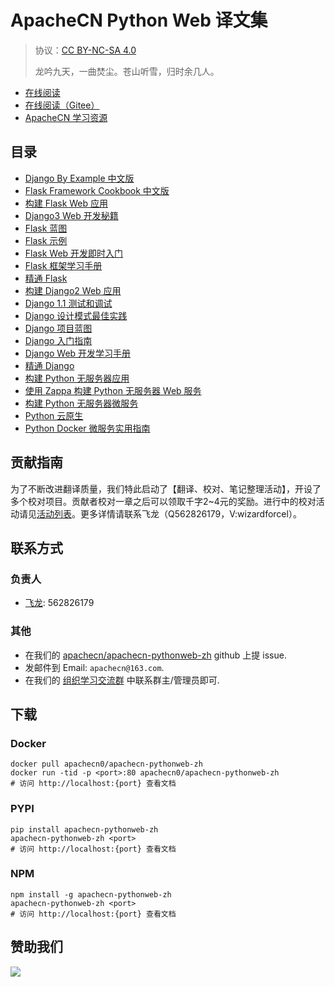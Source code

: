 # ApacheCN Python Web 译文集

> 协议：[CC BY-NC-SA 4.0](http://creativecommons.org/licenses/by-nc-sa/4.0/)
> 
> 龙吟九天，一曲焚尘。苍山听雪，归时余几人。

* [在线阅读](https://pyweb.apachecn.org)
* [在线阅读（Gitee）](https://apachecn.gitee.io/apachecn-pythonweb-zh/)
* [ApacheCN 学习资源](http://docs.apachecn.org/)

## 目录

+   [Django By Example 中文版](docs/dj-example/SUMMARY.md)
+   [Flask Framework Cookbook 中文版](docs/flask-framework-cb/SUMMARY.md)
+   [构建 Flask Web 应用](docs/build-web-app-flask/SUMMARY.md)
+   [Django3 Web 开发秘籍](docs/dj3-web-dev-cb/SUMMARY.md)
+   [Flask 蓝图](docs/flask-blueprint/SUMMARY.md)
+   [Flask 示例](docs/flask-exam/SUMMARY.md)
+   [Flask Web 开发即时入门](docs/ins-flask-web-dev/SUMMARY.md)
+   [Flask 框架学习手册](docs/learn-flask-frame/SUMMARY.md)
+   [精通 Flask](docs/master-flask/SUMMARY.md)
+   [构建 Django2 Web 应用](docs/build-dj2-web-app/SUMMARY.md)
+   [Django 1.1 测试和调试](docs/dj11-test-debug/SUMMARY.md)
+   [Django 设计模式最佳实践](docs/dj-design-ptn-best-prac/SUMMARY.md)
+   [Django 项目蓝图](docs/dj-proj-blueprint/SUMMARY.md)
+   [Django 入门指南](docs/get-start-dj/SUMMARY.md)
+   [Django Web 开发学习手册](docs/learn-dj-web-dev/SUMMARY.md)
+   [精通 Django](docs/master-dj/SUMMARY.md)
+   [构建 Python 无服务器应用](docs/build-svrless-py-websvc-zappa/docs/build-svrless-app-py/SUMMARY.md)
+   [使用 Zappa 构建 Python 无服务器 Web 服务](docs/build-svrless-py-websvc-zappa/SUMMARY.md)
+   [构建 Python 无服务器微服务](docs/build-svrless-microsvc-py/SUMMARY.md)
+   [Python 云原生](docs/cloud-native-py/SUMMARY.md)
+   [Python Docker 微服务实用指南](docs/handson-docker-microsvc/SUMMARY.md)

## 贡献指南

为了不断改进翻译质量，我们特此启动了【翻译、校对、笔记整理活动】，开设了多个校对项目。贡献者校对一章之后可以领取千字2\~4元的奖励。进行中的校对活动请见[活动列表](https://home.apachecn.org/#/docs/activity/docs-activity)。更多详情请联系飞龙（Q562826179，V:wizardforcel）。

## 联系方式

### 负责人

* [飞龙](https://github.com/wizardforcel): 562826179

### 其他

*   在我们的 [apachecn/apachecn-pythonweb-zh](https://github.com/apachecn/apachecn-pythonweb-zh) github 上提 issue.
*   发邮件到 Email: `apachecn@163.com`.
*   在我们的 [组织学习交流群](http://www.apachecn.org/organization/348.html) 中联系群主/管理员即可.

## 下载

### Docker

```
docker pull apachecn0/apachecn-pythonweb-zh
docker run -tid -p <port>:80 apachecn0/apachecn-pythonweb-zh
# 访问 http://localhost:{port} 查看文档
```

### PYPI

```
pip install apachecn-pythonweb-zh
apachecn-pythonweb-zh <port>
# 访问 http://localhost:{port} 查看文档
```

### NPM

```
npm install -g apachecn-pythonweb-zh
apachecn-pythonweb-zh <port>
# 访问 http://localhost:{port} 查看文档
```

## 赞助我们

![](http://data.apachecn.org/img/about/donate.jpg)
